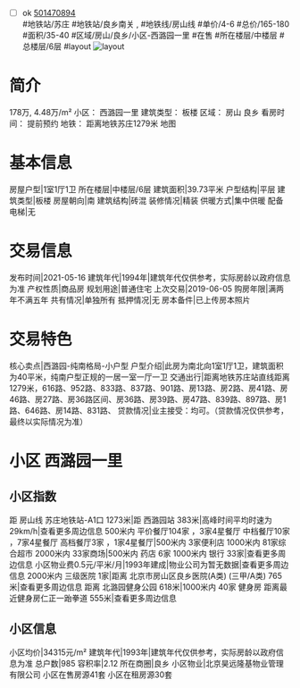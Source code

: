 - [ ] ok [501470894](https://bj.5i5j.com/ershoufang/501470894.html)  
 #地铁站/苏庄 #地铁站/良乡南关 ,  #地铁线/房山线
#单价/4-6 #总价/165-180 #面积/35-40   #区域/房山/良乡/小区-西潞园一里 #在售 #所在楼层/中楼层 #总楼层/6层 #layout 
![layout](http://image2a.5i5j.com/bdir/layout/354964.jpg_P5.jpg) 
# 简介 
 178万,  4.48万/m² 
小区： 西潞园一里
建筑类型： 板楼
区域： 房山 良乡
看房时间： 提前预约
地铁： 距离地铁苏庄1279米 地图
# 基本信息 
 房屋户型|1室1厅1卫
所在楼层|中楼层/6层
建筑面积|39.73平米
户型结构|平层
建筑类型|板楼
房屋朝向|南
建筑结构|砖混
装修情况|精装
供暖方式|集中供暖
配备电梯|无
# 交易信息 
 发布时间|2021-05-16
建筑年代|1994年|建筑年代仅供参考，实际房龄以政府信息为准
产权性质|商品房
规划用途|普通住宅
上次交易|2019-06-05
购房年限|满两年不满五年
共有情况|单独所有
抵押情况|无
房本备件|已上传房本照片
# 交易特色 
 核心卖点|西潞园-纯南格局-小户型
户型介绍|此房为南北向1室1厅1卫，建筑面积为40平米，纯南户型正规的一居一室一厅一卫
交通出行|距离地铁苏庄站直线距离1279米，616路、952路、833路、837路、901路、房13路、房2路、房41路、房46路、房27路、房36路区间、房36路、房39路、房47路、839路、897路、房1路、646路、房14路、831路、
贷款情况|业主接受：均可。（贷款情况仅供参考，最终以实际情况为准）
# 小区 西潞园一里
## 小区指数 
 距 房山线 苏庄地铁站-A1口 1273米|距 西潞园站 383米|高峰时间平均时速为29km/h|查看更多周边信息
500米内 平价餐厅104家 ，3家4星餐厅
中档餐厅10家 ，7家4星餐厅
高档餐厅3家 ，1家4星餐厅|500米内 3家便利店
1000米内 81家综合超市
2000米内 33家商场|500米内 药店 6家
1000米内 银行 33家|查看更多周边信息
小区物业费0.5元/平米/月|1993年建成|物业公司为暂无数据|查看更多周边信息
2000米内 三级医院 1家|距离 北京市房山区良乡医院(A类) (三甲/A类) 765米|查看更多周边信息
距离 北潞园健身公园 618米|1000米内 40家 健身房
距离最近健身房仁正一跆拳道 555米|查看更多周边信息
## 小区信息 
 小区均价|34315元/m²
建筑年代|1993年|建筑年代仅供参考，实际房龄以政府信息为准
总户数|985
容积率|2.12
所在商圈|良乡
小区物业|北京昊远隆基物业管理有限公司
小区在售房源41套
小区在租房源30套
